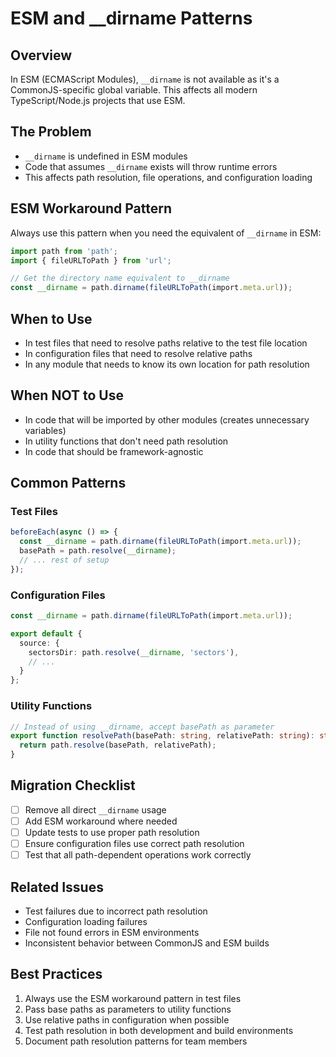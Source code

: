 # ESM and __dirname Patterns

## Overview
In ESM (ECMAScript Modules), `__dirname` is not available as it's a CommonJS-specific global variable. This affects all modern TypeScript/Node.js projects that use ESM.

## The Problem
- `__dirname` is undefined in ESM modules
- Code that assumes `__dirname` exists will throw runtime errors
- This affects path resolution, file operations, and configuration loading

## ESM Workaround Pattern
Always use this pattern when you need the equivalent of `__dirname` in ESM:

```typescript
import path from 'path';
import { fileURLToPath } from 'url';

// Get the directory name equivalent to __dirname
const __dirname = path.dirname(fileURLToPath(import.meta.url));
```

## When to Use
- In test files that need to resolve paths relative to the test file location
- In configuration files that need to resolve relative paths
- In any module that needs to know its own location for path resolution

## When NOT to Use
- In code that will be imported by other modules (creates unnecessary variables)
- In utility functions that don't need path resolution
- In code that should be framework-agnostic

## Common Patterns

### Test Files
```typescript
beforeEach(async () => {
  const __dirname = path.dirname(fileURLToPath(import.meta.url));
  basePath = path.resolve(__dirname);
  // ... rest of setup
});
```

### Configuration Files
```typescript
const __dirname = path.dirname(fileURLToPath(import.meta.url));

export default {
  source: {
    sectorsDir: path.resolve(__dirname, 'sectors'),
    // ...
  }
};
```

### Utility Functions
```typescript
// Instead of using __dirname, accept basePath as parameter
export function resolvePath(basePath: string, relativePath: string): string {
  return path.resolve(basePath, relativePath);
}
```

## Migration Checklist
- [ ] Remove all direct `__dirname` usage
- [ ] Add ESM workaround where needed
- [ ] Update tests to use proper path resolution
- [ ] Ensure configuration files use correct path resolution
- [ ] Test that all path-dependent operations work correctly

## Related Issues
- Test failures due to incorrect path resolution
- Configuration loading failures
- File not found errors in ESM environments
- Inconsistent behavior between CommonJS and ESM builds

## Best Practices
1. Always use the ESM workaround pattern in test files
2. Pass base paths as parameters to utility functions
3. Use relative paths in configuration when possible
4. Test path resolution in both development and build environments
5. Document path resolution patterns for team members
